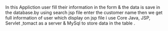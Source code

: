 In this Appliction user fill their information in the form & the data is save in the database.by using search jsp file enter the customer name then we get full  information of user which display on jsp file
i use Core Java, JSP,  Servlet  ,tomact as a server & MySql to store data in the table .
